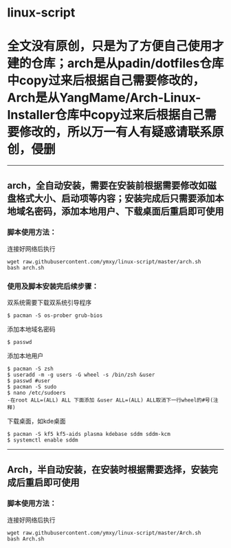 # linux-script

# 全文没有原创，只是为了方便自己使用才建的仓库；arch是从padin/dotfiles仓库中copy过来后根据自己需要修改的，Arch是从YangMame/Arch-Linux-Installer仓库中copy过来后根据自己需要修改的，所以万一有人有疑惑请联系原创，侵删
---

## arch，全自动安装，需要在安装前根据需要修改如磁盘格式大小、启动项等内容；安装完成后只需要添加本地域名密码，添加本地用户、下载桌面后重启即可使用
###  脚本使用方法：
连接好网络后执行
```
wget raw.githubusercontent.com/ymxy/linux-script/master/arch.sh
bash arch.sh
```
### 使用及脚本安装完后续步骤：
双系统需要下载双系统引导程序
```
$ pacman -S os-prober grub-bios
```
添加本地域名密码
```
$ passwd
```
添加本地用户
```
$ pacman -S zsh
$ useradd -m -g users -G wheel -s /bin/zsh &user
$ passwd #user
$ pacman -S sudo
$ nano /etc/sudoers
-在root ALL=(ALL) ALL 下面添加 &user ALL=(ALL) ALL取消下一行wheel的#号(注释)
```
下载桌面，如kde桌面
```
$ pacman -S kf5 kf5-aids plasma kdebase sddm sddm-kcm 
$ systemctl enable sddm
```

---

## Arch，半自动安装，在安装时根据需要选择，安装完成后重启即可使用
###  脚本使用方法：
连接好网络后执行
```
wget raw.githubusercontent.com/ymxy/linux-script/master/Arch.sh
bash Arch.sh
```


